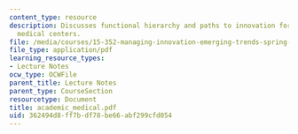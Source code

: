 ```yaml
---
content_type: resource
description: Discusses functional hierarchy and paths to innovation for the academic
  medical centers.
file: /media/courses/15-352-managing-innovation-emerging-trends-spring-2005/362494d8ff7bdf78be66abf299cfd054_academic_medical.pdf
file_type: application/pdf
learning_resource_types:
- Lecture Notes
ocw_type: OCWFile
parent_title: Lecture Notes
parent_type: CourseSection
resourcetype: Document
title: academic_medical.pdf
uid: 362494d8-ff7b-df78-be66-abf299cfd054
---
```

